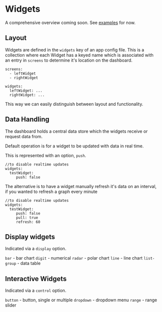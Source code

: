 # Widgets

A comprehensive overview coming soon. See [examples](examples.md) for now.


## Layout

Widgets are defined in the `widgets` key of an app config file. This is a collection where each Widget has a keyed name which is associated with an entry in `screens` to determine it's location on the dashboard.

```
screens:
  - leftWidget
  - rightWidget

widgets:
  leftWidget: ...
  rightWidget: ...
```

This way we can easily distinguish between layout and functionality.


## Data Handling
The dashboard holds a central data store which the widgets receive or request data from.

Default operation is for a widget to be updated with data in real time.

This is represented with an option, `push`.

```
//to disable realtime updates
widgets:
  testWidget:
     push: false
```

The alternative is to have a widget manually refresh it's data on an interval, if you wanted to refresh a graph every minute

```
//to disable realtime updates
widgets:
  testWidget:
     push: false
     pull: true
     refresh: 60
```

## Display widgets
Indicated via a `display` option.

`bar` - bar chart
`digit` - numerical
`radar` - polar chart
`line` - line chart
`list-group` - data table

## Interactive Widgets
Indicated via a `control` option.

`button` - button, single or multiple
`dropdown` - dropdown menu
`range` - range slider
